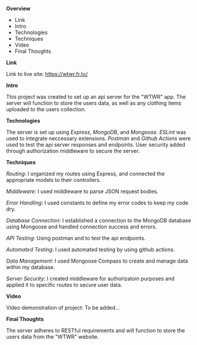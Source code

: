 **Overview**

- Link
- Intro
- Technologies
- Techniques
- Video
- Final Thoughts

**Link**

Link to live site: https://wtwr.fr.to/

**Intro**

This project was created to set up an api server for the "WTWR" app. The server will function to store the users data, as well as any clothing items uploaded to the users collection.

**Technologies**

The server is set up using _Express_, _MongoDB_, and _Mongoose_. _ESLint_ was used to integrate neccessary extensions. _Postman_ and _Github Actions_ were used to test the api server responses and endpoints. User security added through authorization middleware to secure the server.

**Techniques**

_Routing_: I organized my routes using Express, and connected the appropriate models to their controllers.

_Middleware_: I used middleware to parse JSON request bodies.

_Error Handling_: I used constants to define my error codes to keep my code dry.

_Database Connection_: I established a connection to the MongoDB database using Mongoose and handled connection success and errors.

_API Testing_: Using postman and to test the api endpoints.

_Automated Testing_: I used automated testing by using github actions.

_Data Management_: I used Mongoose Compass to create and manage data within my database.

_Server Security_: I created middleware for authorizatoin purposes and applied it to specific routes to secure user data.

**Video**

Video demonstration of project: To be added...

**Final Thoughts**

The server adheres to RESTful requirements and will function to store the users data from the "WTWR" website.
